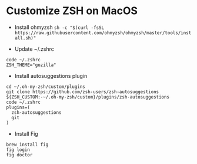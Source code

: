 # Customize ZSH on MacOS

- Install ohmyzsh 
```sh -c "$(curl -fsSL https://raw.githubusercontent.com/ohmyzsh/ohmyzsh/master/tools/install.sh)"```

- Update ~/.zshrc
```
code ~/.zshrc
ZSH_THEME="gozilla"
```

- Install autosuggestions plugin
```
cd ~/.oh-my-zsh/custom/plugins
git clone https://github.com/zsh-users/zsh-autosuggestions ${ZSH_CUSTOM:-~/.oh-my-zsh/custom}/plugins/zsh-autosuggestions
code ~/.zshrc
plugins=(
  zsh-autosuggestions
  git
)
```

- Install Fig
```
brew install fig
fig login
fig doctor
```
